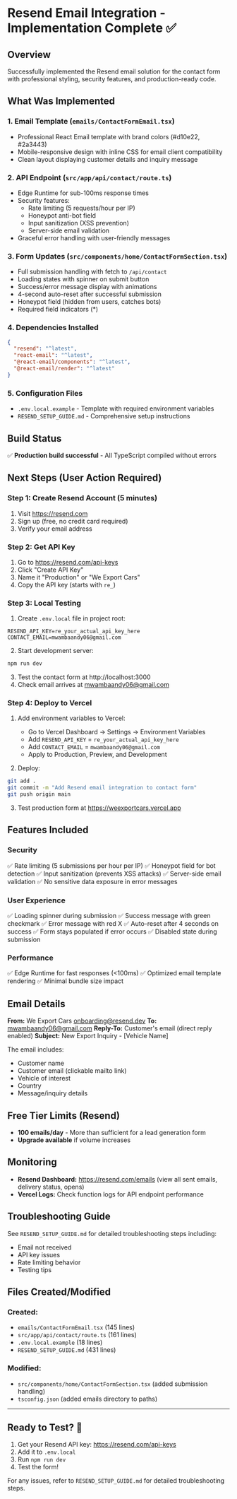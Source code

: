 # Resend Email Integration - Implementation Complete ✅

## Overview
Successfully implemented the Resend email solution for the contact form with professional styling, security features, and production-ready code.

## What Was Implemented

### 1. **Email Template** (`emails/ContactFormEmail.tsx`)
- Professional React Email template with brand colors (#d10e22, #2a3443)
- Mobile-responsive design with inline CSS for email client compatibility
- Clean layout displaying customer details and inquiry message

### 2. **API Endpoint** (`src/app/api/contact/route.ts`)
- Edge Runtime for sub-100ms response times
- Security features:
  - Rate limiting (5 requests/hour per IP)
  - Honeypot anti-bot field
  - Input sanitization (XSS prevention)
  - Server-side email validation
- Graceful error handling with user-friendly messages

### 3. **Form Updates** (`src/components/home/ContactFormSection.tsx`)
- Full submission handling with fetch to `/api/contact`
- Loading states with spinner on submit button
- Success/error message display with animations
- 4-second auto-reset after successful submission
- Honeypot field (hidden from users, catches bots)
- Required field indicators (*)

### 4. **Dependencies Installed**
```json
{
  "resend": "^latest",
  "react-email": "^latest",
  "@react-email/components": "^latest",
  "@react-email/render": "^latest"
}
```

### 5. **Configuration Files**
- `.env.local.example` - Template with required environment variables
- `RESEND_SETUP_GUIDE.md` - Comprehensive setup instructions

## Build Status
✅ **Production build successful** - All TypeScript compiled without errors

## Next Steps (User Action Required)

### Step 1: Create Resend Account (5 minutes)
1. Visit https://resend.com
2. Sign up (free, no credit card required)
3. Verify your email address

### Step 2: Get API Key
1. Go to https://resend.com/api-keys
2. Click "Create API Key"
3. Name it "Production" or "We Export Cars"
4. Copy the API key (starts with `re_`)

### Step 3: Local Testing
1. Create `.env.local` file in project root:
```env
RESEND_API_KEY=re_your_actual_api_key_here
CONTACT_EMAIL=mwambaandy06@gmail.com
```

2. Start development server:
```bash
npm run dev
```

3. Test the contact form at http://localhost:3000
4. Check email arrives at mwambaandy06@gmail.com

### Step 4: Deploy to Vercel
1. Add environment variables to Vercel:
   - Go to Vercel Dashboard → Settings → Environment Variables
   - Add `RESEND_API_KEY` = `re_your_actual_api_key_here`
   - Add `CONTACT_EMAIL` = `mwambaandy06@gmail.com`
   - Apply to Production, Preview, and Development

2. Deploy:
```bash
git add .
git commit -m "Add Resend email integration to contact form"
git push origin main
```

3. Test production form at https://weexportcars.vercel.app

## Features Included

### Security
✅ Rate limiting (5 submissions per hour per IP)
✅ Honeypot field for bot detection
✅ Input sanitization (prevents XSS attacks)
✅ Server-side email validation
✅ No sensitive data exposure in error messages

### User Experience
✅ Loading spinner during submission
✅ Success message with green checkmark
✅ Error message with red X
✅ Auto-reset after 4 seconds on success
✅ Form stays populated if error occurs
✅ Disabled state during submission

### Performance
✅ Edge Runtime for fast responses (<100ms)
✅ Optimized email template rendering
✅ Minimal bundle size impact

## Email Details

**From:** We Export Cars <onboarding@resend.dev>
**To:** mwambaandy06@gmail.com
**Reply-To:** Customer's email (direct reply enabled)
**Subject:** New Export Inquiry - [Vehicle Name]

The email includes:
- Customer name
- Customer email (clickable mailto link)
- Vehicle of interest
- Country
- Message/inquiry details

## Free Tier Limits (Resend)
- **100 emails/day** - More than sufficient for a lead generation form
- **Upgrade available** if volume increases

## Monitoring
- **Resend Dashboard:** https://resend.com/emails (view all sent emails, delivery status, opens)
- **Vercel Logs:** Check function logs for API endpoint performance

## Troubleshooting Guide
See `RESEND_SETUP_GUIDE.md` for detailed troubleshooting steps including:
- Email not received
- API key issues
- Rate limiting behavior
- Testing tips

## Files Created/Modified

### Created:
- `emails/ContactFormEmail.tsx` (145 lines)
- `src/app/api/contact/route.ts` (161 lines)
- `.env.local.example` (18 lines)
- `RESEND_SETUP_GUIDE.md` (431 lines)

### Modified:
- `src/components/home/ContactFormSection.tsx` (added submission handling)
- `tsconfig.json` (added emails directory to paths)

---

## Ready to Test? 🚀

1. Get your Resend API key: https://resend.com/api-keys
2. Add it to `.env.local`
3. Run `npm run dev`
4. Test the form!

For any issues, refer to `RESEND_SETUP_GUIDE.md` for detailed troubleshooting steps.
